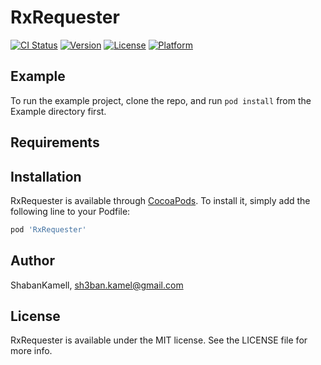 # RxRequester

[![CI Status](https://img.shields.io/travis/ShabanKamell/RxRequester.svg?style=flat)](https://travis-ci.org/ShabanKamell/RxRequester)
[![Version](https://img.shields.io/cocoapods/v/RxRequester.svg?style=flat)](https://cocoapods.org/pods/RxRequester)
[![License](https://img.shields.io/cocoapods/l/RxRequester.svg?style=flat)](https://cocoapods.org/pods/RxRequester)
[![Platform](https://img.shields.io/cocoapods/p/RxRequester.svg?style=flat)](https://cocoapods.org/pods/RxRequester)

## Example

To run the example project, clone the repo, and run `pod install` from the Example directory first.

## Requirements

## Installation

RxRequester is available through [CocoaPods](https://cocoapods.org). To install
it, simply add the following line to your Podfile:

```ruby
pod 'RxRequester'
```

## Author

ShabanKamell, sh3ban.kamel@gmail.com

## License

RxRequester is available under the MIT license. See the LICENSE file for more info.
